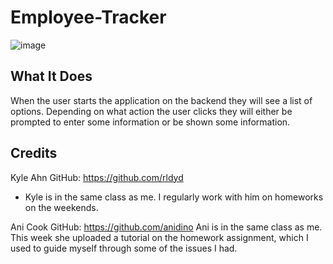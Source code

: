 # Employee-Tracker

![image](https://user-images.githubusercontent.com/81602695/129508432-0585c596-2dce-41dd-93ca-4b4496e1e3c0.png)


## What It Does
  When the user starts the application on the backend they will see a list of options. Depending on what action the user clicks they will either be prompted to enter some information or be shown some information. 
  

## Credits 

Kyle Ahn 
GitHub: https://github.com/rldyd
- Kyle is in the same class as me. I regularly work with him on homeworks on the weekends. 

Ani Cook
GitHub: https://github.com/anidino
Ani is in the same class as me. This week she uploaded a tutorial on the homework assignment, which I used to guide myself through some of the issues I had. 
